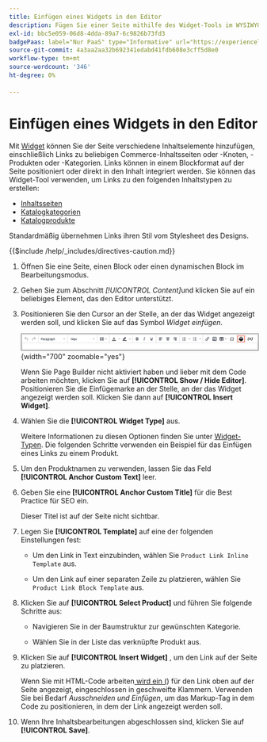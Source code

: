 ```yaml
---
title: Einfügen eines Widgets in den Editor
description: Fügen Sie einer Seite mithilfe des Widget-Tools im WYSIWYG-Editor verschiedene Inhaltselemente hinzu.
exl-id: bbc5e059-06d8-4dda-89a7-6c9826b73fd3
badgePaas: label="Nur PaaS" type="Informative" url="https://experienceleague.adobe.com/de/docs/commerce/user-guides/product-solutions" tooltip="Gilt nur für Adobe Commerce in Cloud-Projekten (von Adobe verwaltete PaaS-Infrastruktur) und lokale Projekte."
source-git-commit: 4a3aa2aa32b692341edabd41fdb608e3cff5d8e0
workflow-type: tm+mt
source-wordcount: '346'
ht-degree: 0%

---
```


# Einfügen eines Widgets in den Editor

Mit [Widget](widget-create.md) können Sie der Seite verschiedene Inhaltselemente hinzufügen, einschließlich Links zu beliebigen Commerce-Inhaltsseiten oder -Knoten, -Produkten oder -Kategorien. Links können in einem Blockformat auf der Seite positioniert oder direkt in den Inhalt integriert werden. Sie können das Widget-Tool verwenden, um Links zu den folgenden Inhaltstypen zu erstellen:

- [Inhaltsseiten](pages.md)
- [Katalogkategorien](../catalog/categories.md)
- [Katalogprodukte](../catalog/product-create.md)

Standardmäßig übernehmen Links ihren Stil vom Stylesheet des Designs.

{{$include /help/_includes/directives-caution.md}}

1. Öffnen Sie eine Seite, einen Block oder einen dynamischen Block im Bearbeitungsmodus.

1. Gehen Sie zum Abschnitt _[!UICONTROL Content]_&#x200B;und klicken Sie auf ein beliebiges Element, das den Editor unterstützt.

1. Positionieren Sie den Cursor an der Stelle, an der das Widget angezeigt werden soll, und klicken Sie auf das Symbol _Widget einfügen_.

   ![Editor-Symbolleiste - Widget einfügen](./assets/editor-toolbar-widget-button.png){width="700" zoomable="yes"}

   Wenn Sie Page Builder nicht aktiviert haben und lieber mit dem Code arbeiten möchten, klicken Sie auf **[!UICONTROL Show / Hide Editor]**. Positionieren Sie die Einfügemarke an der Stelle, an der das Widget angezeigt werden soll. Klicken Sie dann auf **[!UICONTROL Insert Widget]**.

1. Wählen Sie die **[!UICONTROL Widget Type]** aus.

   Weitere Informationen zu diesen Optionen finden Sie unter [Widget-Typen](widgets.md#widget-types). Die folgenden Schritte verwenden ein Beispiel für das Einfügen eines Links zu einem Produkt.

1. Um den Produktnamen zu verwenden, lassen Sie das Feld **[!UICONTROL Anchor Custom Text]** leer.

1. Geben Sie eine **[!UICONTROL Anchor Custom Title]** für die Best Practice für SEO ein.

   Dieser Titel ist auf der Seite nicht sichtbar.

1. Legen Sie **[!UICONTROL Template]** auf eine der folgenden Einstellungen fest:

   - Um den Link in Text einzubinden, wählen Sie `Product Link Inline Template` aus.

   - Um den Link auf einer separaten Zeile zu platzieren, wählen Sie `Product Link Block Template` aus.

1. Klicken Sie auf **[!UICONTROL Select Product]** und führen Sie folgende Schritte aus:

   - Navigieren Sie in der Baumstruktur zur gewünschten Kategorie.

   - Wählen Sie in der Liste das verknüpfte Produkt aus.

1. Klicken Sie auf **[!UICONTROL Insert Widget]** , um den Link auf der Seite zu platzieren.

   Wenn Sie mit HTML-Code arbeiten[ wird ein (](../systems/markup-tags.md)) für den Link oben auf der Seite angezeigt, eingeschlossen in geschweifte Klammern. Verwenden Sie bei Bedarf _Ausschneiden und Einfügen_, um das Markup-Tag in dem Code zu positionieren, in dem der Link angezeigt werden soll.

1. Wenn Ihre Inhaltsbearbeitungen abgeschlossen sind, klicken Sie auf **[!UICONTROL Save]**.

<!-- Last updated from includes: 2022-08-30 15:36:09 -->
